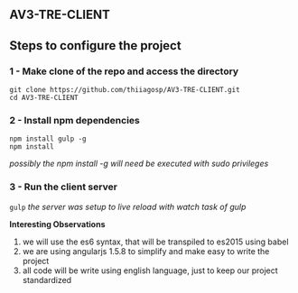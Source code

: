 ## AV3-TRE-CLIENT

## Steps to configure the project

### 1 - Make clone of the repo and access the directory
```
git clone https://github.com/thiiagosp/AV3-TRE-CLIENT.git
cd AV3-TRE-CLIENT
```

### 2 - Install npm dependencies
```
npm install gulp -g
npm install
```
_possibly the npm install -g will need be executed with sudo privileges_

### 3 - Run the client server
` gulp `
_the server was setup to live reload with watch task of gulp_

__Interesting Observations__
1. we will use the es6 syntax, that will be transpiled to es2015 using babel
2. we are using angularjs 1.5.8 to simplify and make easy to write the project
3. all code will be write using english language, just to keep our project standardized
